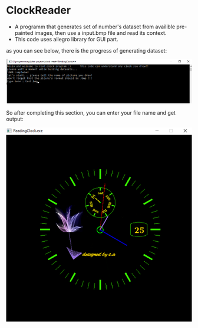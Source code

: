 # ClockReader
* A programm that generates set of number's dataset from availible pre-painted images, then use a input.bmp file and read its context.
* This code uses allegro library for GUI part.

as you can see below, there is the progress of generating dataset: 

![image info](./terminal.png)

So after completing this section, you can enter your file name and get output:

![image info](./SampleClock.png)
